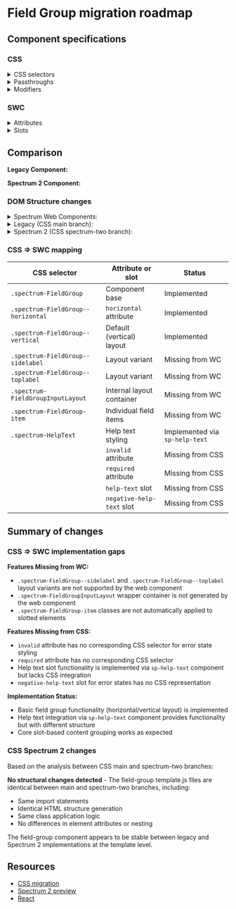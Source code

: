 # Field Group migration roadmap

## Component specifications

### CSS

<details>
<summary>CSS selectors</summary>

- `.spectrum-FieldGroup`
- `.spectrum-FieldGroup--horizontal .spectrum-FieldGroupInputLayout`
- `.spectrum-FieldGroup--horizontal .spectrum-FieldGroupInputLayout .spectrum-FieldGroup-item:not(:last-child)`
- `.spectrum-FieldGroup--horizontal .spectrum-FieldGroupInputLayout .spectrum-HelpText`
- `.spectrum-FieldGroup--sidelabel`
- `.spectrum-FieldGroup--toplabel`
- `.spectrum-FieldGroup--vertical .spectrum-FieldGroupInputLayout`
- `.spectrum-FieldGroupInputLayout`

</details>

<details>
<summary>Passthroughs</summary>

None found for this component.

</details>

<details>
<summary>Modifiers</summary>

- `--mod-fieldgroup-content-area-spacing-block-end`
- `--mod-fieldgroup-content-area-spacing-block-start`
- `--mod-fieldgroup-flex-direction`
- `--mod-fieldgroup-invalid-icon-color`
- `--mod-fieldgroup-margin-bottom-fieldlabel`
- `--mod-fieldgroup-margin-left-fieldlabel`
- `--mod-fieldgroup-max-inline-size`
- `--mod-fieldgroup-min-block-size`
- `--mod-fieldgroup-min-inline-size`
- `--mod-fieldgroup-spacing-label-to-field`

</details>

### SWC

<details>
<summary>Attributes</summary>

- `horizontal` - Boolean attribute for horizontal layout orientation
- `invalid` - Boolean attribute for invalid state to show negative help text
- `required` - Boolean attribute for required field indication

</details>

<details>
<summary>Slots</summary>

- Default slot - The form controls that make up the group
- `help-text` - Default or non-negative help text to associate to your form element
- `negative-help-text` - Negative help text to associate to your form element when `invalid`

</details>

## Comparison

**Legacy Component:**

<!-- Screenshot of legacy component will be added here -->

**Spectrum 2 Component:**

<!-- Screenshot of Spectrum 2 component will be added here -->

### DOM Structure changes

<details>
<summary>Spectrum Web Components:</summary>

```html
<!-- Current HTML structure from web component render() method -->
<div class="group" role="presentation">
    <slot @slotchange="handleSlotchange"></slot>
</div>
<!-- Help text rendered via renderHelpText method -->
<sp-help-text slot="help-text" variant="neutral" icon id="help-text-id">
    Help text content
</sp-help-text>
```

</details>

<details>
<summary>Legacy (CSS main branch):</summary>

```html
<div
    class="spectrum-FieldGroup spectrum-FieldGroup--horizontal spectrum-FieldGroup--sidelabel"
>
    <div class="spectrum-FieldGroupInputLayout">
        <sp-checkbox class="spectrum-FieldGroup-item" name="pets" value="dogs">
            Dogs
        </sp-checkbox>
        <sp-checkbox class="spectrum-FieldGroup-item" name="pets" value="cats">
            Cats
        </sp-checkbox>
        <sp-checkbox
            class="spectrum-FieldGroup-item"
            name="pets"
            value="dragons"
        >
            Dragons
        </sp-checkbox>
        <div class="spectrum-HelpText spectrum-HelpText--sizeS">
            <span class="spectrum-HelpText-text">Choose one or more pets.</span>
        </div>
    </div>
</div>
```

</details>

<details>
<summary>Spectrum 2 (CSS spectrum-two branch):</summary>

```html
<div
    class="spectrum-FieldGroup spectrum-FieldGroup--horizontal spectrum-FieldGroup--sidelabel"
>
    <div class="spectrum-FieldGroupInputLayout">
        <sp-checkbox class="spectrum-FieldGroup-item" name="pets" value="dogs">
            Dogs
        </sp-checkbox>
        <sp-checkbox class="spectrum-FieldGroup-item" name="pets" value="cats">
            Cats
        </sp-checkbox>
        <sp-checkbox
            class="spectrum-FieldGroup-item"
            name="pets"
            value="dragons"
        >
            Dragons
        </sp-checkbox>
        <div class="spectrum-HelpText spectrum-HelpText--sizeS">
            <span class="spectrum-HelpText-text">Choose one or more pets.</span>
        </div>
    </div>
</div>
```

</details>

### CSS => SWC mapping

| CSS selector                       | Attribute or slot         | Status                         |
| ---------------------------------- | ------------------------- | ------------------------------ |
| `.spectrum-FieldGroup`             | Component base            | Implemented                    |
| `.spectrum-FieldGroup--horizontal` | `horizontal` attribute    | Implemented                    |
| `.spectrum-FieldGroup--vertical`   | Default (vertical) layout | Implemented                    |
| `.spectrum-FieldGroup--sidelabel`  | Layout variant            | Missing from WC                |
| `.spectrum-FieldGroup--toplabel`   | Layout variant            | Missing from WC                |
| `.spectrum-FieldGroupInputLayout`  | Internal layout container | Missing from WC                |
| `.spectrum-FieldGroup-item`        | Individual field items    | Missing from WC                |
| `.spectrum-HelpText`               | Help text styling         | Implemented via `sp-help-text` |
|                                    | `invalid` attribute       | Missing from CSS               |
|                                    | `required` attribute      | Missing from CSS               |
|                                    | `help-text` slot          | Missing from CSS               |
|                                    | `negative-help-text` slot | Missing from CSS               |

## Summary of changes

### CSS => SWC implementation gaps

**Features Missing from WC:**

- `.spectrum-FieldGroup--sidelabel` and `.spectrum-FieldGroup--toplabel` layout variants are not supported by the web component
- `.spectrum-FieldGroupInputLayout` wrapper container is not generated by the web component
- `.spectrum-FieldGroup-item` classes are not automatically applied to slotted elements

**Features Missing from CSS:**

- `invalid` attribute has no corresponding CSS selector for error state styling
- `required` attribute has no corresponding CSS selector
- Help text slot functionality is implemented via `sp-help-text` component but lacks CSS integration
- `negative-help-text` slot for error states has no CSS representation

**Implementation Status:**

- Basic field group functionality (horizontal/vertical layout) is implemented
- Help text integration via `sp-help-text` component provides functionality but with different structure
- Core slot-based content grouping works as expected

### CSS Spectrum 2 changes

Based on the analysis between CSS main and spectrum-two branches:

**No structural changes detected** - The field-group template.js files are identical between main and spectrum-two branches, including:

- Same import statements
- Identical HTML structure generation
- Same class application logic
- No differences in element attributes or nesting

The field-group component appears to be stable between legacy and Spectrum 2 implementations at the template level.

## Resources

- [CSS migration]()
- [Spectrum 2 preview]()
- [React]()

